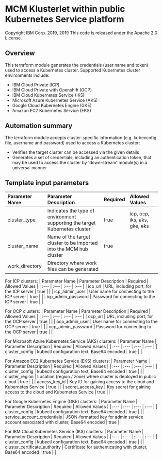 # MCM Klusterlet within public Kubernetes Service platform
Copyright IBM Corp. 2019, 2019
This code is released under the Apache 2.0 License.

## Overview
This terraform module generates the credentials (user name and token) used to access a Kubernetes cluster.
Supported Kubernetes cluster environments include:
* IBM Cloud Private (ICP)
* IBM Cloud Private with Openshift (OCP)
* IBM Cloud Kubernetes Service (IKS)
* Microsoft Azure Kubernetes Service (AKS)
* Google Cloud Kubernetes Engine (GKE)
* Amazon EC2 Kubernetes Service (EKS)

## Automation summary
The terraform module accepts cluster-specific information (e.g. kubeconfig file, username and password) used to access a Kubernetes cluster:
* Verifies the target cluster can be accessed via the given details
* Generates a set of credentials, including an authentication token, that may be used to access the cluster by 'down-stream' module(s) in a universal manner

## Template input parameters

| Parameter Name                  | Parameter Description | Required | Allowed Values |
| :---                            | :--- | :--- | :--- |
| cluster_type                    | Indicates the type of environment supporting the target Kubernetes cluster | true | icp, ocp, iks, aks, gke, eks |
| cluster_name                    | Name of the target cluster to be imported into the MCM hub cluster | true | |
| work_directory                  | Directory where work files can be generated | | |

For ICP clusters:
| Parameter Name                  | Parameter Description | Required | Allowed Values |
| :---                            | :--- | :--- | :--- |
| icp\_url                        | URL, including port, for the ICP server | true | |
| icp\_admin\_user                | User name for connecting to the ICP server | true | |
| icp\_admin\_password            | Password for connecting to the ICP server | true | |

For OCP clusters:
| Parameter Name                  | Parameter Description | Required | Allowed Values |
| :---                            | :--- | :--- | :--- |
| ocp\_url                        | URL, including port, for the OCP server | true | |
| ocp\_admin\_user                | User name for connecting to the OCP server | true | |
| ocp\_admin\_password            | Password for connecting to the OCP server | true | |

For Microsoft Azure Kubernetes Service (AKS) clusters:
| Parameter Name                  | Parameter Description | Required | Allowed Values |
| :---                            | :--- | :--- | :--- |
| cluster_config                  | kubectl configuration text, Base64 encoded | true | |

For Amazon EC2 Kubernetes Service (EKS) clusters:
| Parameter Name                  | Parameter Description | Required | Allowed Values |
| :---                            | :--- | :--- | :--- |
| cluster_config                  | kubectl configuration text, Base64 encoded | true | |
| cluster_region                  | Location (region / zone) where cluster is deployed in public cloud | true | |
| access\_key\_id                 | Key ID for gaining access to the cloud and Kubernetes Service | true | |
| secret\_access\_key             | Key secret for gaining access to the cloud and Kubernetes Service | true | |

For Google Kubernetes Engine (GKE) clusters:
| Parameter Name                  | Parameter Description | Required | Allowed Values |
| :---                            | :--- | :--- | :--- |
| cluster_config                  | kubectl configuration text, Base64 encoded | true | |
| service\_account\_credentials   | JSON-formatted key for admin service account associated with cluster, Base64 encoded | true | |

For IBM Cloud Kubernetes Service (IKS) clusters:
| Parameter Name                  | Parameter Description | Required | Allowed Values |
| :---                            | :--- | :--- | :--- |
| cluster_config                  | kubectl configuration text, Base64 encoded | true | |
| cluster\_certificate\_authority | Certificate for authenticating with cluster, Base64 encoded | true | |